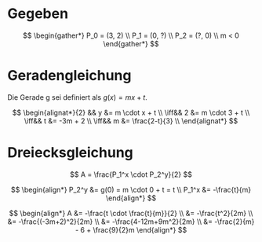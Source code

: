 # Gegeben

$$
\begin{gather*}
	P_0 = (3, 2) \\
	P_1 = (0, ?) \\
	P_2 = (?, 0) \\
	m < 0
\end{gather*}
$$

# Geradengleichung

Die Gerade g sei definiert als $g(x) = mx + t$.

$$
\begin{alignat*}{2}
	&& y &= m \cdot x + t \\
	\iff&& 2 &= m \cdot 3 + t \\
	\iff&& t &= -3m + 2 \\
	\iff&& m &= \frac{2-t}{3} \\
\end{alignat*}
$$

# Dreiecksgleichung

$$
A = \frac{P_1^x \cdot P_2^y}{2}
$$

$$
\begin{align*}
	P_2^y &= g(0) = m \cdot 0 + t = t \\
	P_1^x &= -\frac{t}{m}
\end{align*}
$$

$$
\begin{align*}
	A &= -\frac{t \cdot \frac{t}{m}}{2} \\
	&= -\frac{t^2}{2m} \\
	&= -\frac{(-3m+2)^2}{2m} \\
	&= -\frac{4-12m+9m^2}{2m} \\
	&= -\frac{2}{m} - 6 + \frac{9}{2}m
\end{align*}
$$
